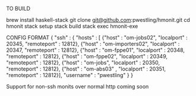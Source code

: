 TO BUILD

brew install haskell-stack
git clone git@github.com:pwestling/hmonit.git
cd hmonit
stack setup
stack build
stack exec hmonit-exe <config file>


CONFIG FORMAT
    {
    "ssh" : {
        "hosts" : [
             {"host" : "om-jobs02", "localport" : 20345, "remoteport" : 12812},
             {"host" : "om-importers02", "localport" : 20347, "remoteport" : 12812},
             {"host" : "om-fppe01", "localport" : 20348, "remoteport" : 12812},
             {"host" : "om-fppe02", "localport" : 20349, "remoteport" : 12812},
             {"host" : "om-jobs",   "localport" : 20350, "remoteport" : 12812},
             {"host" : "om-abs03" , "localport" : 20351, "remoteport" : 12812}],
        "username" : "pwestling"
      }
    }

Support for non-ssh monits over normal http coming soon
